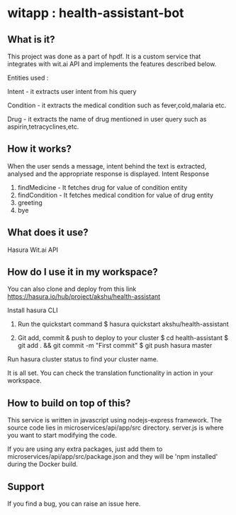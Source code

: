 # witapp : health-assistant-bot

## What is it?
This project was done as a part of hpdf. It is a custom service that integrates with wit.ai API and implements the features described below.

Entities used :

Intent -  it extracts user intent from his query                

Condition - it extracts the medical condition such as fever,cold,malaria etc. 

Drug - it extracts the name of drug mentioned in user query such as aspirin,tetracyclines,etc.

## How it works?

When the user sends a message, intent behind the text is extracted, analysed and the appropriate response is displayed. 
    Intent			Response
1. findMedicine - It fetches drug for value of condition entity
2. findCondition - It fetches medical condition for value of drug entity
3. greeting
4. bye

## What does it use?
Hasura
Wit.ai API

## How do I use it in my workspace?
You can also clone and deploy from this link
https://hasura.io/hub/project/akshu/health-assistant

Install hasura CLI

1) Run the quickstart command
$ hasura quickstart akshu/health-assistant

2) Git add, commit & push to deploy to your cluster
$ cd health-assistant
$ git add . && git commit -m "First commit"
$ git push hasura master

Run hasura cluster status to find your cluster name.

It is all set. You can check the translation functionality in action in your workspace.

## How to build on top of this?
This service is written in javascript using nodejs-express framework. The source code lies in microservices/api/app/src directory. server.js is where you want to start modifying the code.

If you are using any extra packages, just add them to microservices/api/app/src/package.json and they will be 'npm installed' during the Docker build.

## Support
If you find a bug, you can raise an issue here.

